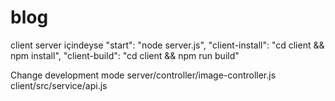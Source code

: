 # blog

client server içindeyse 
"start": "node server.js", 
"client-install": "cd client && npm install", 
"client-build": "cd client && npm run build"

Change development mode 
server/controller/image-controller.js  
client/src/service/api.js

